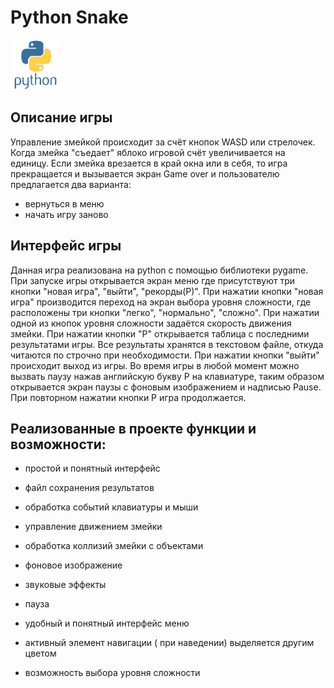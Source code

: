 # Python Snake 
<img src="https://github.com/devicons/devicon/blob/master/icons/python/python-original-wordmark.svg" title="python" alt="python" width="80" height="80"/>&nbsp;
## Описание игры 

Управление змейкой происходит за счёт кнопок WASD или стрелочек. Когда змейка "съедает" яблоко игровой счёт увеличивается на единицу. Если змейка врезается в край окна или в себя, то игра прекращается и вызывается экран Game over  и пользователю предлагается два варианта:
- вернуться в меню
- начать игру заново

## Интерфейс игры

Данная игра реализована на python с помощью библиотеки pygame. При запуске игры открывается экран меню где присутствуют три кнопки "новая игра", "выйти", "рекорды(Р)".
При нажатии кнопки "новая игра" производится переход на экран выбора уровня сложности, где расположены три кнопки "легко", "нормально", "сложно". При нажатии одной из кнопок уровня сложности задаётся скорость движения змейки.
При нажатии кнопки "P" открывается таблица с последними результатами игры. Все результаты хранятся в текстовом файле, откуда читаются по строчно при необходимости.
При нажатии кнопки "выйти" происходит выход из игры.
Во время игры в любой момент можно вызвать паузу нажав английскую букву P на клавиатуре, таким образом открывается экран паузы с фоновым изображением и надписью Pause. При повторном нажатии кнопки P игра продолжается.

## Реализованные в проекте функции и возможности:

*  простой и понятный интерфейс
*  файл сохранения результатов
*  обработка событий клавиатуры и мыши

*  управление движением змейки
*  обработка коллизий  змейки с объектами
*  фоновое изображение
*  звуковые эффекты
*  пауза
*  удобный и понятный интерфейс меню
*  активный элемент навигации ( при наведении) выделяется другим цветом
*  возможность выбора уровня сложности
